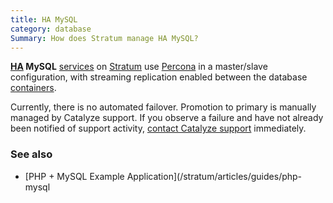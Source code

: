 ```yaml
---
title: HA MySQL
category: database
Summary: How does Stratum manage HA MySQL?
---
```


**[HA](/stratum/articles/ha-application) MySQL** [services](/stratum/articles/concepts/services) on [Stratum](https://catalyze.io/stratum) use [Percona](https://www.percona.com/) in a master/slave configuration, with streaming replication enabled between the database [containers](/stratum/articles/concepts/containers).

Currently, there is no automated failover. Promotion to primary is manually managed by Catalyze support. If you observe a failure and have not already been notified of support activity, [contact Catalyze support](/stratum/articles/contact) immediately.

### See also

* [PHP + MySQL Example Application](/stratum/articles/guides/php-mysql
